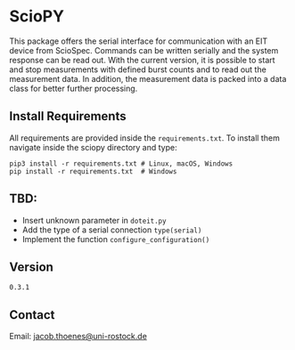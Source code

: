 # ScioPY

This package offers the serial interface for communication with an EIT device from ScioSpec. Commands can be written serially and the system response can be read out. With the current version, it is possible to start and stop measurements with defined burst counts and to read out the measurement data. In addition, the measurement data is packed into a data class for better further processing.

## Install Requirements

All requirements are provided inside the `requirements.txt`. To install them navigate inside the sciopy directory and type:

    pip3 install -r requirements.txt # Linux, macOS, Windows
    pip install -r requirements.txt  # Windows

## TBD:

- Insert unknown parameter in `doteit.py`
- Add the type of a serial connection `type(serial)`
- Implement the function `configure_configuration()`

## Version

    0.3.1

## Contact

Email: jacob.thoenes@uni-rostock.de